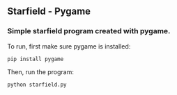 ## Starfield - Pygame
### Simple starfield program created with pygame.

To run, first make sure pygame is installed:
```
pip install pygame
```

Then, run the program:
```
python starfield.py
```